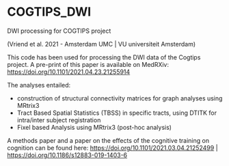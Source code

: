 # COGTIPS_DWI
DWI processing for COGTIPS project

(Vriend et al. 2021 - Amsterdam UMC | VU universiteit Amsterdam)

This code has been used for processing the DWI data of the Cogtips project. A pre-print of this paper is available on MedRXiv: https://doi.org/10.1101/2021.04.23.21255914

The analyses entailed:

- construction of structural connectivity matrices for graph analyses using MRtrix3
- Tract Based Spatial Statistics (TBSS) in specific tracts, using DTITK for intra/inter subject registration
- Fixel based Analysis using MRtrix3 (post-hoc analysis)

A methods paper and a paper on the effects of the cognitive training on cognition can be found here:
https://doi.org/10.1101/2021.03.04.21252499 | https://doi.org/10.1186/s12883-019-1403-6
